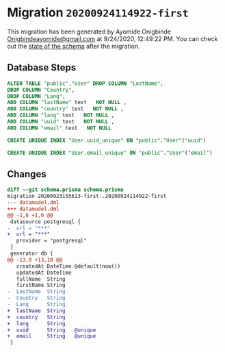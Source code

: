 # Migration `20200924114922-first`

This migration has been generated by Ayomide Onigbinde <Onigbindeayomide@gmail.com> at 9/24/2020, 12:49:22 PM.
You can check out the [state of the schema](./schema.prisma) after the migration.

## Database Steps

```sql
ALTER TABLE "public"."User" DROP COLUMN "LastName",
DROP COLUMN "Country",
DROP COLUMN "Lang",
ADD COLUMN "lastName" text   NOT NULL ,
ADD COLUMN "country" text   NOT NULL ,
ADD COLUMN "lang" text   NOT NULL ,
ADD COLUMN "uuid" text   NOT NULL ,
ADD COLUMN "email" text   NOT NULL 

CREATE UNIQUE INDEX "User.uuid_unique" ON "public"."User"("uuid")

CREATE UNIQUE INDEX "User.email_unique" ON "public"."User"("email")
```

## Changes

```diff
diff --git schema.prisma schema.prisma
migration 20200923155613-first..20200924114922-first
--- datamodel.dml
+++ datamodel.dml
@@ -1,6 +1,6 @@
 datasource postgresql {
-  url = "***"
+  url = "***"
   provider = "postgresql"
 }
 generator db {
@@ -13,8 +13,10 @@
   createdAt DateTime @default(now())
   updatedAt DateTime
   fullName  String
   firstName String
-  LastName  String
-  Country   String
-  Lang      String
+  lastName  String
+  country   String
+  lang      String
+  uuid      String   @unique
+  email     String   @unique
 }
```


